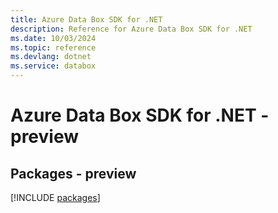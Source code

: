 ```yaml
---
title: Azure Data Box SDK for .NET
description: Reference for Azure Data Box SDK for .NET
ms.date: 10/03/2024
ms.topic: reference
ms.devlang: dotnet
ms.service: databox
---
```

# Azure Data Box SDK for .NET - preview
## Packages - preview
[!INCLUDE [packages](data-box-index.md)]